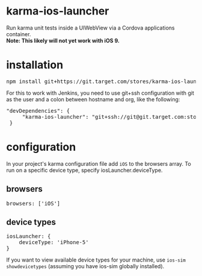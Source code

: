 # karma-ios-launcher
Run karma unit tests inside a UIWebView via a Cordova applications container.
<br><b>Note: This likely will not yet work with iOS 9.</b>

# installation
<pre>
npm install git+https://git.target.com/stores/karma-ios-launcher.git
</pre>
For this to work with Jenkins, you need to use git+ssh configuration with git as the user and a colon between hostname and org, like the following:
<pre>
"devDependencies": {
     "karma-ios-launcher": "git+ssh://git@git.target.com:stores/karma-ios-launcher.git"
 }
</pre>

# configuration
In your project's karma configuration file add `iOS` to the browsers array. To run on a specific device type, specify iosLauncher.deviceType.
## browsers
<pre>
browsers: ['iOS']
</pre>

## device types
<pre>
iosLauncher: {
    deviceType: 'iPhone-5'
}
</pre>
If you want to view available device types for your machine, use `ios-sim showdevicetypes` (assuming you have ios-sim globally installed).
